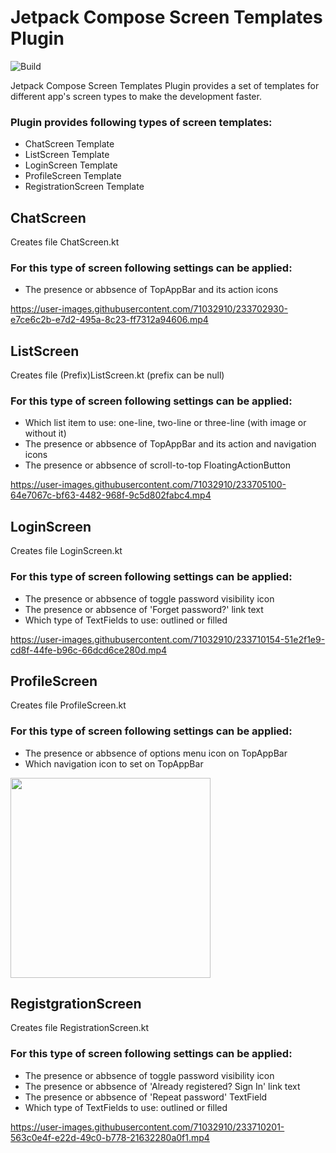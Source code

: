 # Jetpack Compose Screen Templates Plugin

![Build](https://github.com/nastyaanastasya/jetpack-compose-screen-templates-plugin/workflows/Build/badge.svg)

<!-- Plugin description -->
Jetpack Compose Screen Templates Plugin provides a set of templates for different app's screen types to make the development faster.
<!-- Plugin description end -->

### Plugin provides following types of screen templates:
- ChatScreen Template
- ListScreen Template
- LoginScreen Template
- ProfileScreen Template
- RegistrationScreen Template

## ChatScreen
Creates file ChatScreen.kt

### For this type of screen following settings can be applied:
- The presence or abbsence of TopAppBar and its action icons

https://user-images.githubusercontent.com/71032910/233702930-e7ce6c2b-e7d2-495a-8c23-ff7312a94606.mp4

## ListScreen
Creates file (Prefix)ListScreen.kt (prefix can be null)

### For this type of screen following settings can be applied:
- Which list item to use: one-line, two-line or three-line (with image or without it)
- The presence or abbsence of TopAppBar and its action and navigation icons
- The presence or abbsence of scroll-to-top FloatingActionButton

https://user-images.githubusercontent.com/71032910/233705100-64e7067c-bf63-4482-968f-9c5d802fabc4.mp4

## LoginScreen
Creates file LoginScreen.kt

### For this type of screen following settings can be applied:
- The presence or abbsence of toggle password visibility icon
- The presence or abbsence of 'Forget password?' link text
- Which type of TextFields to use: outlined or filled

https://user-images.githubusercontent.com/71032910/233710154-51e2f1e9-cd8f-44fe-b96c-66dcd6ce280d.mp4

## ProfileScreen
Creates file ProfileScreen.kt

### For this type of screen following settings can be applied:
- The presence or abbsence of options menu icon on TopAppBar
- Which navigation icon to set on TopAppBar 

<img src="https://user-images.githubusercontent.com/71032910/233705294-bdef0700-d566-4e93-b20d-3feddc8fbeeb.jpg" width="320" heigth="600"/>

## RegistgrationScreen
Creates file RegistrationScreen.kt

### For this type of screen following settings can be applied:
- The presence or abbsence of toggle password visibility icon
- The presence or abbsence of 'Already registered? Sign In' link text
- The presence or abbsence of 'Repeat password' TextField
- Which type of TextFields to use: outlined or filled

https://user-images.githubusercontent.com/71032910/233710201-563c0e4f-e22d-49c0-b778-21632280a0f1.mp4
